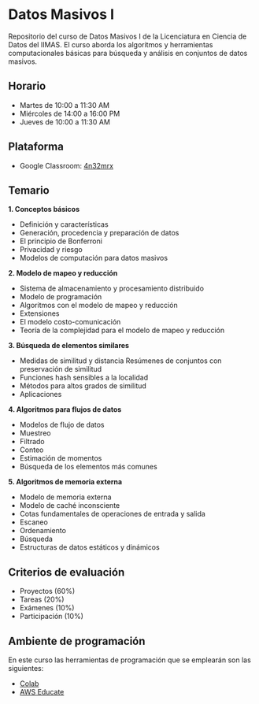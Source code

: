 # Datos Masivos I
Repositorio del curso de Datos Masivos I de la Licenciatura en Ciencia de Datos del IIMAS. El curso aborda los algoritmos y herramientas computacionales básicas para búsqueda y análisis en conjuntos de datos masivos.	

## Horario
- Martes de 10:00 a 11:30 AM
- Miércoles de 14:00 a 16:00 PM
- Jueves de 10:00 a 11:30 AM

## Plataforma
- Google Classroom: [4n32mrx](https://classroom.google.com/c/Mjc0NjAzMjk4ODgy?cjc=4n32mrx)

## Temario
**1. Conceptos básicos**
  - Definición y características
  - Generación, procedencia y preparación de datos
  - El principio de Bonferroni
  - Privacidad y riesgo
  - Modelos de computación para datos masivos
  
**2. Modelo de mapeo y reducción**
  - Sistema de almacenamiento y procesamiento distribuido
  - Modelo de programación
  - Algoritmos con el modelo de mapeo y reducción
  - Extensiones
  - El modelo costo-comunicación
  - Teoría de la complejidad para el modelo de mapeo y reducción
  
**3. Búsqueda de elementos similares**
  - Medidas de similitud y distancia Resúmenes de conjuntos con preservación de similitud
  - Funciones hash sensibles a la localidad
  - Métodos para altos grados de similitud
  - Aplicaciones
  
**4. Algoritmos para flujos de datos**
  - Modelos de flujo de datos
  - Muestreo
  - Filtrado
  - Conteo
  - Estimación de momentos
  - Búsqueda de los elementos más comunes

**5. Algoritmos de memoria externa**
  - Modelo de memoria externa
  - Modelo de caché inconsciente
  - Cotas fundamentales de operaciones de entrada y salida
  - Escaneo
  - Ordenamiento
  - Búsqueda
  - Estructuras de datos estáticos y dinámicos
  
## Criterios de evaluación
- Proyectos (60%)
- Tareas (20%)
- Exámenes (10%)
- Participación (10%)

## Ambiente de programación
En este curso las herramientas de programación que se emplearán son las siguientes:
- [Colab](https://colab.research.google.com/)
- [AWS Educate](https://aws.amazon.com/es/education/awseducate/)
